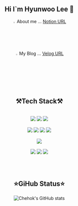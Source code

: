<div align="center">
  
## Hi I`m Hyunwoo Lee 👋

<img src="https://velog.velcdn.com/images/chehok/post/e2c314d9-75fe-4ad7-81a5-0c975bf1a84b/image.png" width="2%" height="2%"> About me ... [Notion URL](https://confirmed-group-8dd.notion.site/9ca804bf4d684a64864db0b4466a4e7a?pvs=4)

<img src="https://velog.velcdn.com/images/chehok/post/e43ff1a1-6117-47c4-b5bf-544439d80494/image.png" width="2%" height="2%"> My Blog ... [Velog URL](https://velog.io/@chehok)

<br>

## ⚒️Tech Stack⚒️

<br>
<img src="https://img.shields.io/badge/JAVA-007396?style=for-the-badge&logo=java&logoColor=white"/> 
<img src="https://img.shields.io/badge/JavaScript-F7DF1E?style=for-the-badge&logo=JavaScript&logoColor=white"/>
<img src="https://img.shields.io/badge/Dart-%23000000?style=for-the-badge&logo=dart&logoColor=%230175C2"/>
<br><br>
<img src="https://img.shields.io/badge/SpringBoot-6DB33F?style=for-the-badge&logo=SpringBoot&logoColor=white"/>
<img src="https://img.shields.io/badge/Node.js-339933?style=for-the-badge&logo=Node.js&logoColor=white"/>
<img src="https://img.shields.io/badge/express-000000?style=for-the-badge&logo=express&logoColor=white"/>
<img src="https://img.shields.io/badge/Flutter-02569B?style=for-the-badge&logo=flutter&logoColor=white"/>
<br><br>
<img src="https://img.shields.io/badge/mysql-4479A1?style=for-the-badge&logo=mysql&logoColor=white">
<br><br>
<img src="https://img.shields.io/badge/GitHub-181717?style=for-the-badge&logo=GitHub&logoColor=white"/>
<img src="https://img.shields.io/badge/Git-F05032?style=for-the-badge&logo=Git&logoColor=white"/>
<img src="https://img.shields.io/badge/Linux-FCC624?style=for-the-badge&logo=Linux&logoColor=black"/>

<br><br>

## ⭐️GiHub Status⭐️

![Chehok's GitHub stats](https://github-readme-stats.vercel.app/api?username=Chehok&show_icons=true&theme=true)

<!--
**Chehok/Chehok** is a ✨ _special_ ✨ repository because its `README.md` (this file) appears on your GitHub profile.

Here are some ideas to get you started:

- 🔭 I’m currently working on ...
- 🌱 I’m currently learning ...
- 👯 I’m looking to collaborate on ...
- 🤔 I’m looking for help with ...
- 💬 Ask me about ...
- 📫 How to reach me: ...
- 😄 Pronouns: ...
- ⚡ Fun fact: ...
-->
